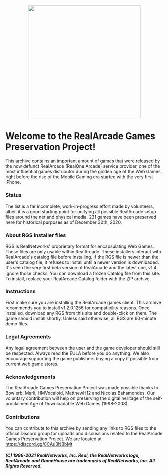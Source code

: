 <p align="center"><img width="360" height="360" src="https://ia801706.us.archive.org/30/items/com.real.arcade/Medal_Acronym.png"></p>

# Welcome to the RealArcade Games Preservation Project!

This archive contains an important amount of games that were released by the now defunct RealArcade (RealOne Arcade) service provider, one of the most influential games distributor during the golden age of the Web Games, right before the rise of the Mobile Gaming era started with the very first iPhone.


### Status

The list is a far incomplete, work-in-progress effort made by volunteers, albeit it is a good starting point for unifying all possible RealArcade setup files around the net and physical media. 231 games have been preserved here for historical purposes as of December 30th, 2020.


### About RGS installer files

RGS is RealNetworks' proprietary format for encapsulating Web Games. These files are only usable within RealArcade. These installers interact with RealArcade's catalog file before installing. If the RGS file is newer than the user's catalog file, it refuses to install until a newer version is downloaded. It's seen the very first beta version of RealArcade and the latest one, v1.4, ignore those checks. You can download a frozen Catalog file from this site. To install, replace your RealArcade Catalog folder with the ZIP archive.


### Instructions

First make sure you are installing the RealArcade games client. This archive recommends you to install v1.2.0.1256 for compatibility reasons. Once installed, download any RGS from this site and double-click on them. The game should install shortly. Unless said otherwise, all RGS are 60-minute demo files.


### Legal Agreements

Any legal agreement between the user and the game developer should still be respected. Always read the EULA before you do anything. We also encourage supporting the game publishers buying a copy if possible from current web game stores.


### Acknowledgements

The RealArcade Games Preservation Project was made possible thanks to Bowlerb, Marli, HMVocaloid, MatthewH12 and Nicolas Bahamondes. Our voluntary contribution will help on preserving the digital heritage of the self-proclaimed Age of Downloadable Web Games (1998-2008).


### Contributions

You can contribute to this archive by sending any links to RGS files to the official Discord group for uploads and discussions related to the RealArcade Games Preservation Project. We are located at https://discord.gg/8CAu3NBbMt


 
 
 

##### (C) 1998-2021 RealNetworks, Inc. Real, the RealNetworks logo, RealArcade and GameHouse are trademarks of RealNetworks, Inc. All Rights Reserved.
